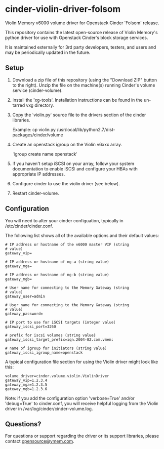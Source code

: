 cinder-violin-driver-folsom
===========================

Violin Memory v6000 volume driver for Openstack Cinder 'Folsom'
release.

This repository contains the latest open-source release of Violin
Memory's python driver for use with Openstack Cinder's block storage
services.

It is maintained externally for 3rd party developers, testers, and
users and may be periodically updated in the future.

Setup
-----

1. Download a zip file of this repository (using the "Download ZIP"
button to the right). Unzip the file on the machine(s) running
Cinder's volume service (cinder-volume).

2. Install the 'xg-tools'.  Installation instructions can be found in
the un-tarred vxg directory.

3. Copy the 'violin.py' source file to the drivers section of the
cinder libraries.

    Example: cp violin.py /usr/local/lib/python2.7/dist-packages/cinder/volume

4. Create an openstack igroup on the Violin v6xxx array.

    'igroup create name openstack'

5. If you haven't setup iSCSI on your array, follow your system
   documentation to enable iSCSI and configure your HBAs with
   appropriate IP addresses.

6. Configure cinder to use the violin driver (see below).

7. Restart cinder-volume.

Configuration
-------------

You will need to alter your cinder configuation, typically in
/etc/cinder/cinder.conf.

The following list shows all of the available options and their
default values:

    # IP address or hostname of the v6000 master VIP (string
    # value)
    gateway_vip=

    # IP address or hostname of mg-a (string value)
    gateway_mga=

    # IP address or hostname of mg-b (string value)
    gateway_mgb=

    # User name for connecting to the Memory Gateway (string
    # value)
    gateway_user=admin

    # User name for connecting to the Memory Gateway (string
    # value)
    gateway_password=

    # IP port to use for iSCSI targets (integer value)
    gateway_iscsi_port=3260

    # prefix for iscsi volumes (string value)
    gateway_iscsi_target_prefix=iqn.2004-02.com.vmem:

    # name of igroup for initiators (string value)
    gateway_iscsi_igroup_name=openstack

A typical configuration file section for using the Violin driver might
look like this:

    volume_driver=cinder.volume.violin.ViolinDriver
    gateway_vip=1.2.3.4
    gateway_mga=1.2.3.5
    gateway_mgb=1.2.3.6

Note: if you add the configuration option 'verbose=True' and/or
'debug=True' to cinder.conf, you will receive helpful logging from the
Violin driver in /var/log/cinder/cinder-volume.log.

Questions?
----------

For questions or support regarding the driver or its support
libraries, please contact opensource@vmem.com.